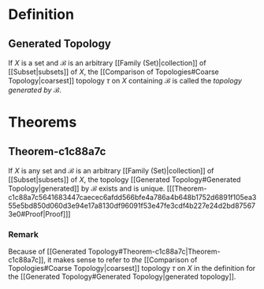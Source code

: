 # Definition
## Generated Topology
If $X$ is a set and $\mathcal{B}$ is an arbitrary [[Family (Set)|collection]] of [[Subset|subsets]] of $X$, the [[Comparison of Topologies#Coarse Topology|coarsest]]
topology $\tau$ on $X$ containing $\mathcal{B}$ is called the *topology generated by $\mathcal{B}$*.
# Theorems
## Theorem-c1c88a7c
If $X$ is any set and $\mathcal{B}$ is an arbitrary [[Family (Set)|collection]] of [[Subset|subsets]] of $X$, the topology [[Generated Topology#Generated Topology|generated]] by $\mathcal{B}$ exists and is unique. 
\[[[Theorem-c1c88a7c5641683447caecec6afdd566bfe4a786a4b648b1752d6891f105ea355e5bd850d060d3e94e17a8130df96091f53e47fe3cdf4b227e24d2bd875673e0#Proof|Proof]]\]
### Remark
Because of [[Generated Topology#Theorem-c1c88a7c|Theorem-c1c88a7c]], it makes sense to refer to *the* [[Comparison of Topologies#Coarse Topology|coarsest]] topology $\tau$ on $X$  in the definition for the [[Generated Topology#Generated Topology|generated topology]]. 
